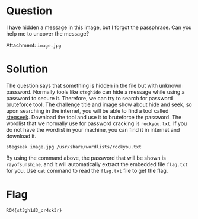 # Question
I have hidden a message in this image, but I forgot the passphrase. Can you help me to uncover the message?

Attachment: `image.jpg`


# Solution
The question says that something is hidden in the file but with unknown password. Normally tools like `steghide` can hide a message while using a password to secure it. Therefore, we can try to search for password bruteforce tool. The challenge title and image show about hide and seek, so upon searching in the internet, you will be able to find a tool called [stegseek](https://github.com/RickdeJager/stegseek). Download the tool and use it to bruteforce the password. The wordlist that we normally use for password cracking is `rockyou.txt`. If you do not have the wordlist in your machine, you can find it in internet and download it.

```
stegseek image.jpg /usr/share/wordlists/rockyou.txt
```

By using the command above, the password that will be shown is `rayofsunshine`, and it will automatically extract the embedded file `flag.txt` for you. Use `cat` command to read the `flag.txt` file to get the flag.


# Flag
`ROK{st3gh1d3_cr4ck3r}`
